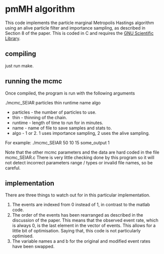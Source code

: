 # pmMH algorithm

This code implements the particle marginal Metropolis Hastings algorithm using an alive particle filter and importance sampling, as described in Section 8 of the paper. This is coded in C and requires the [GNU Scientific Library](https://www.gnu.org/software/gsl/).

## compiling

just run make.

## running the mcmc

Once compiled, the program is run with the following arguments

./mcmc_SEIAR particles thin runtime name algo

- particles - the number of particles to use.
- thin - thinning of the chain.
- runtime - length of time to run for in minutes.
- name - name of file to save samples and stats to.
- algo - 1 or 2. 1 uses importance sampling, 2 uses the alive sampling. 

For example: ./mcmc_SEIAR 50 10 15 some_output 1

Note that the other mcmc parameters and the data are hard coded in the file mcmc_SEIAR.c
There is very little checking done by this program so it will not detect incorrect parameters range / types or invalid file names, so be careful.

## implementation

There are three things to watch out for in this particular implementation. 
1. The events are indexed from 0 instead of 1, in contrast to the matlab code.
2. The order of the events has been rearranged as described in the discussion of the paper. This means that the observed event rate, which is always 0, is the last element in the vector of events. This allows for a little bit of optimisation. Saying that, this code is not particularly optimised. 
3. The variable names a and b for the original and modified event rates have been swapped. 